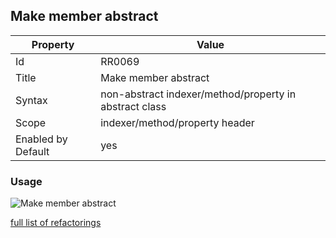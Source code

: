 ## Make member abstract

Property | Value
--- | --- 
Id | RR0069
Title | Make member abstract
Syntax | non\-abstract indexer/method/property in abstract class
Scope | indexer/method/property header
Enabled by Default | yes

### Usage

![Make member abstract](../../images/refactorings/MakeMemberAbstract.png)

[full list of refactorings](Refactorings.md)
